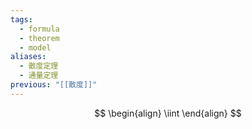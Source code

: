 ```yaml
---
tags:
  - formula
  - theorem
  - model
aliases:
  - 散度定理
  - 通量定理
previous: "[[散度]]"
---
```

$$
\begin{align}
\iint
\end{align}
$$